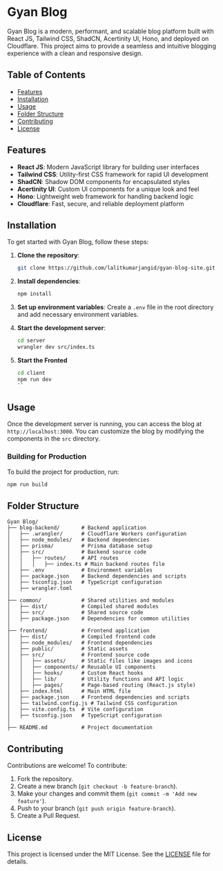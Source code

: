 # Gyan Blog

Gyan Blog is a modern, performant, and scalable blog platform built with React JS, Tailwind CSS, ShadCN, Acertinity UI, Hono, and deployed on Cloudflare. This project aims to provide a seamless and intuitive blogging experience with a clean and responsive design.

## Table of Contents

- [Features](#features)
- [Installation](#installation)
- [Usage](#usage)
- [Folder Structure](#folder-structure)
- [Contributing](#contributing)
- [License](#license)

## Features

- **React JS**: Modern JavaScript library for building user interfaces
- **Tailwind CSS**: Utility-first CSS framework for rapid UI development
- **ShadCN**: Shadow DOM components for encapsulated styles
- **Acertinity UI**: Custom UI components for a unique look and feel
- **Hono**: Lightweight web framework for handling backend logic
- **Cloudflare**: Fast, secure, and reliable deployment platform

## Installation

To get started with Gyan Blog, follow these steps:

1. **Clone the repository**:
    ```bash
    git clone https://github.com/lalitkumarjangid/gyan-blog-site.git
    ```

2. **Install dependencies**:
    ```bash
    npm install
    ```

3. **Set up environment variables**: Create a `.env` file in the root directory and add necessary environment variables.

4. **Start the development server**:
    ```bash
    cd server
    wrangler dev src/index.ts
    ```
5.  **Start the Fronted**
    ```bash
    cd client
    npm run dev
    ``    

## Usage

Once the development server is running, you can access the blog at `http://localhost:3000`. You can customize the blog by modifying the components in the `src` directory.

### Building for Production

To build the project for production, run:
```bash
npm run build
```

## Folder Structure

```plaintext
Gyan Blog/
├── blog-backend/       # Backend application
│   ├── .wrangler/      # Cloudflare Workers configuration
│   ├── node_modules/   # Backend dependencies
│   ├── prisma/         # Prisma database setup
│   ├── src/            # Backend source code
│   │   ├── routes/     # API routes
│   │   │   ├── index.ts # Main backend routes file
│   ├── .env            # Environment variables
│   ├── package.json    # Backend dependencies and scripts
│   ├── tsconfig.json   # TypeScript configuration
│   ├── wrangler.toml   
│
├── common/             # Shared utilities and modules
│   ├── dist/           # Compiled shared modules
│   ├── src/            # Shared source code
│   ├── package.json    # Dependencies for common utilities
│
├── frontend/           # Frontend application
│   ├── dist/           # Compiled frontend code
│   ├── node_modules/   # Frontend dependencies
│   ├── public/         # Static assets
│   ├── src/            # Frontend source code
│   │   ├── assets/     # Static files like images and icons
│   │   ├── components/ # Reusable UI components
│   │   ├── hooks/      # Custom React hooks
│   │   ├── lib/        # Utility functions and API logic
│   │   ├── pages/      # Page-based routing (React.js style)
│   ├── index.html      # Main HTML file
│   ├── package.json    # Frontend dependencies and scripts
│   ├── tailwind.config.js # Tailwind CSS configuration
│   ├── vite.config.ts  # Vite configuration
│   ├── tsconfig.json   # TypeScript configuration
│
├── README.md           # Project documentation
```

## Contributing

Contributions are welcome! To contribute:

1. Fork the repository.
2. Create a new branch (`git checkout -b feature-branch`).
3. Make your changes and commit them (`git commit -m 'Add new feature'`).
4. Push to your branch (`git push origin feature-branch`).
5. Create a Pull Request.

## License

This project is licensed under the MIT License. See the [LICENSE](LICENSE) file for details.
